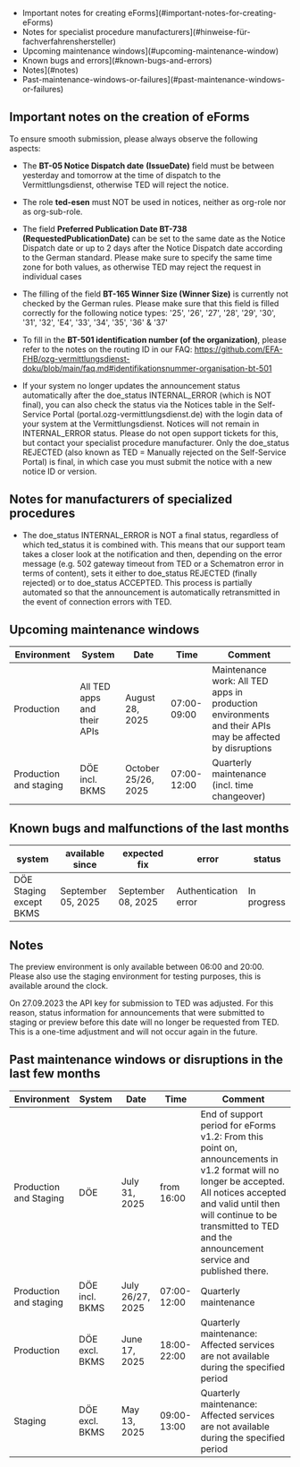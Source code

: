 - Important notes for creating eForms](#important-notes-for-creating-eForms)
- Notes for specialist procedure manufacturers](#hinweise-für-fachverfahrenshersteller)
- Upcoming maintenance windows](#upcoming-maintenance-window)
- Known bugs and errors](#known-bugs-and-errors)
- Notes](#notes)
- Past-maintenance-windows-or-failures](#past-maintenance-windows-or-failures)

## Important notes on the creation of eForms
To ensure smooth submission, please always observe the following aspects:

- The **BT-05 Notice Dispatch date** **(IssueDate)** field must be between yesterday and tomorrow at the time of dispatch to the Vermittlungsdienst, otherwise TED will reject the notice.
- The role **ted-esen** must NOT be used in notices, neither as org-role nor as org-sub-role.

- The field **Preferred Publication Date BT-738 (RequestedPublicationDate)** can be set to the same date as the Notice Dispatch date or up to 2 days after the Notice Dispatch date according to the German standard. Please make sure to specify the same time zone for both values, as otherwise TED may reject the request in individual cases
- The filling of the field **BT-165 Winner Size (Winner Size)** is currently not checked by the German rules. Please make sure that this field is filled correctly for the following notice types: '25', '26', '27', '28', '29', '30', '31', '32', 'E4', '33', '34', '35', '36' & '37'
- To fill in the **BT-501 identification number (of the organization)**, please refer to the notes on the routing ID in our FAQ: https://github.com/EFA-FHB/ozg-vermittlungsdienst-doku/blob/main/faq.md#identifikationsnummer-organisation-bt-501
- If your system no longer updates the announcement status automatically after the doe_status INTERNAL_ERROR (which is NOT final), you can also check the status via the Notices table in the Self-Service Portal (portal.ozg-vermittlungsdienst.de) with the login data of your system at the Vermittlungsdienst. Notices will not remain in INTERNAL_ERROR status. Please do not open support tickets for this, but contact your specialist procedure manufacturer. Only the doe_status REJECTED (also known as TED = Manually rejected on the Self-Service Portal) is final, in which case you must submit the notice with a new notice ID or version.


## Notes for manufacturers of specialized procedures
- The doe_status INTERNAL_ERROR is NOT a final status, regardless of which ted_status it is combined with. This means that our support team takes a closer look at the notification and then, depending on the error message (e.g. 502 gateway timeout from TED or a Schematron error in terms of content), sets it either to doe_status REJECTED (finally rejected) or to doe_status ACCEPTED. This process is partially automated so that the announcement is automatically retransmitted in the event of connection errors with TED.

## Upcoming maintenance windows

| Environment | System | Date | Time | Comment |
|-------------|----------------------------------|------------|-------------------|---------------------|
| Production | All TED apps and their APIs | August 28, 2025 | 07:00-09:00 | Maintenance work: All TED apps in production environments and their APIs may be affected by disruptions |
| Production and staging | DÖE incl. BKMS | October 25/26, 2025 | 07:00-12:00 | Quarterly maintenance (incl. time changeover) |

## Known bugs and malfunctions of the last months

| system | available since | expected fix | error | status |
|--------------|----------------|----------------------------|--------|--------|
| DÖE Staging except BKMS | September 05, 2025 | September 08, 2025 | Authentication error | In progress |

## Notes

The preview environment is only available between 06:00 and 20:00. Please also use the staging environment for testing purposes, this is available around the clock.

On 27.09.2023 the API key for submission to TED was adjusted. For this reason, status information for announcements that were submitted to staging or preview before this date will no longer be requested from TED. This is a one-time adjustment and will not occur again in the future.

## Past maintenance windows or disruptions in the last few months

| Environment | System | Date | Time | Comment |
|--------------------------|---------------------|------------|-------------------|---------------------|
| Production and Staging | DÖE | July 31, 2025 | from 16:00 | End of support period for eForms v1.2: From this point on, announcements in v1.2 format will no longer be accepted. All notices accepted and valid until then will continue to be transmitted to TED and the announcement service and published there. |
| Production and staging | DÖE incl. BKMS | July 26/27, 2025 | 07:00-12:00 | Quarterly maintenance |
| Production | DÖE excl. BKMS | June 17, 2025 | 18:00-22:00 | Quarterly maintenance: Affected services are not available during the specified period |
| Staging | DÖE excl. BKMS | May 13, 2025 | 09:00-13:00 | Quarterly maintenance: Affected services are not available during the specified period |
